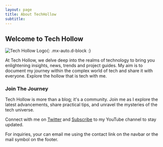 ```yaml
---
layout: page
title: About TechHollow
subtitle: 
---
```


## Welcome to Tech Hollow

![Tech Hollow Logo](https://maame-deveer.github.io/techhollow/assets/img/logo.png){: .mx-auto.d-block :}

At Tech Hollow, we delve deep into the realms of technology to bring you enlightening insights, news, trends and project guides. My aim is to document my journey within the complex world of tech and share it with everyone. Explore the hollow that is tech with me.

### Join The Journey

Tech Hollow is more than a blog; it's a community. Join me as I explore the latest advancements, share practical tips, and unravel the mysteries of the tech universe.

Connect with me on [Twitter](https://twitter.com/maame_deveer) and [Subscribe](https://youtube.com/@techhollow?si=1iFY3W89gwFXvxvY) to my YouTube channel to stay updated.

For inquiries, your can email me using the contact link on the navbar or the mail symbol on the footer.
